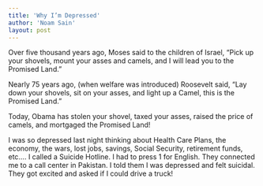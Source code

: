 ```yaml
---
title: 'Why I’m Depressed'
author: 'Noam Sain'
layout: post
---
```


Over five thousand years ago, Moses said to the children of Israel, “Pick up your shovels, mount your asses and camels, and I will lead you to the Promised Land.”  
  
Nearly 75 years ago, (when welfare was introduced) Roosevelt said, “Lay down your shovels, sit on your asses, and light up a Camel, this is the Promised Land.”

Today, Obama has stolen your shovel, taxed your asses, raised the price of camels, and mortgaged the Promised Land!

I was so depressed last night thinking about Health Care Plans, the economy, the wars, lost jobs, savings, Social Security, retirement funds, etc…. I called a Suicide Hotline. I had to press 1 for English. They connected me to a call center in Pakistan. I told them I was depressed and felt suicidal. They got excited and asked if I could drive a truck!